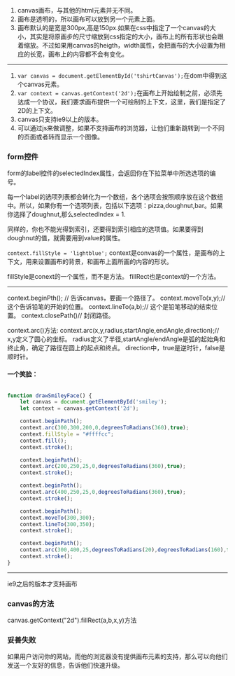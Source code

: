 1. canvas画布，与其他的html元素并无不同。
2. 画布是透明的，所以画布可以放到另一个元素上面。
3. 画布默认的是宽是300px,高是150px.如果在css中指定了一个canvas的大小，其实是将原画步的尺寸缩放到css指定的大小，画布上的所有形状也会跟着缩放。不过如果用canvas的heigth，width属性，会把画布的大小设置为相应的长宽，画布上的内容都不会有变化。

---

1. `var canvas = document.getElementById('tshirtCanvas');`在dom中得到这个canvas元素。
2. `var context = canvas.getContext('2d');`在画布上开始绘制之前，必须先达成一个协议，我们要求画布提供一个可绘制的上下文，这里，我们是指定了2D的上下文。
3. canvas只支持ie9以上的版本。
4. 可以通过js来做调整，如果不支持画布的浏览器，让他们重新跳转到一个不同的页面或者转而显示一个图像。

### form控件

form的label控件的selectedIndex属性，会返回你在下拉菜单中所选选项的编号。

每一个label的选项列表都会转化为一个数组，各个选项会按照顺序放在这个数组中。所以，如果你有一个选项列表，包括以下选项：pizza,doughnut,bar。如果你选择了doughnut,那么selectedIndex = 1.

同样的，你也不能光得到索引，还要得到索引相应的选项值。如果要得到doughnut的值，就需要用到value的属性。

`context.fillStyle = 'lightblue';`
context是convas的一个属性，是画布的上下文，用来设置画布的背景，和画布上面所画的内容的形状。

fillStyle是conext的一个属性，而不是方法。
fillRect也是context的一个方法。

---
context.beginPth(); // 告诉canvas，要画一个路径了。
context.moveTo(x,y);// 这个告诉铅笔的开始的位置。
context.lineTo(a,b);// 这个是铅笔移动的结束位置。
context.closePath()// 封闭路径。

context.arc()方法:
context.arc(x,y,radius,startAngle,endAngle,direction);// x,y定义了圆心的坐标。
radius定义了半径,startAngle/endAngle是弧的起始角和终止角，确定了路径在圆上的起点和终点。
direction中，true是逆时针，false是顺时针。
 

#### 一个笑脸：
```js

function drawSmileyFace() {
    let canvas = document.getElementById('smiley');
    let context = canvas.getContext('2d');

    context.beginPath();
    context.arc(300,300,200,0,degreesToRadians(360),true);
    context.fillStyle = "#ffffcc";
    context.fill();
    context.stroke();

    context.beginPath();
    context.arc(200,250,25,0,degreesToRadians(360),true);
    context.stroke(); 

    context.beginPath();
    context.arc(400,250,25,0,degreesToRadians(360),true);
    context.stroke(); 

    context.beginPath();
    context.moveTo(300,300);
    context.lineTo(300,350);
    context.stroke();

    context.beginPath();
    context.arc(300,400,25,degreesToRadians(20),degreesToRadians(160),false);
    context.stroke();
}
```

---
ie9之后的版本才支持画布

### canvas的方法
canvas.getContext("2d").fillRect(a,b,x,y)方法

### 妥善失败
如果用户访问你的网站，而他的浏览器没有提供画布元素的支持，那么可以向他们发送一个友好的信息，告诉他们快速升级。